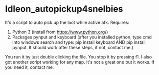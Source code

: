 # Idleon_autopickup4snelbies
It's a script to auto pick up the loot while active afk.
Requires:
1. Python 3 (install from https://www.python.org/)
2. Packages pynput and keyboard (after you installed python, type cmd into windows search and type: pip install keyboard AND pip install pynput. It should work after these steps, if not, contact me.)

You run it by just double clicking the file.
You stop it by pressing f1.
I also got another script working for any map. It's not a great one but it works. If you need it, contact me.
